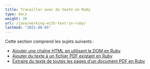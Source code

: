 ```yaml
---
title: Travailler avec du texte en Ruby
type: docs
weight: 30
url: /java/working-with-text-in-ruby/
lastmod: "2021-06-05"
---
```


Cette section comprend les sujets suivants :

- [Ajouter une chaîne HTML en utilisant le DOM en Ruby](/pdf/java/add-html-string-using-dom-in-ruby/)
- [Ajouter du texte à un fichier PDF existant en Ruby](/pdf/java/add-text-to-an-existing-pdf-file-in-ruby/)
- [Extraire du texte de toutes les pages d'un document PDF en Ruby](/pdf/java/extract-text-from-all-the-pages-of-a-pdf-document-in-ruby/)